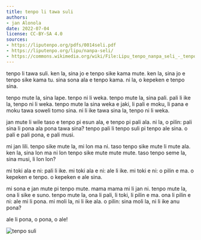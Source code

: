 ```yaml
---
title: tenpo li tawa suli
authors:
- jan Alonola
date: 2022-07-04
license: CC-BY-SA 4.0
sources:
- https://liputenpo.org/pdfs/0014seli.pdf
- https://liputenpo.org/lipu/nanpa-seli/
- https://commons.wikimedia.org/wiki/File:Lipu_tenpo_nanpa_seli_-_tenpo_suli.png
---
```


tenpo li tawa suli. ken la, sina jo e tenpo sike kama mute. ken la, sina jo e tenpo sike kama tu. sina sona ala e tenpo kama. ni la, o kepeken e tenpo sina.

tenpo mute la, sina lape. tenpo ni li weka. tenpo mute la, sina pali. pali li ike la, tenpo ni li weka. tenpo mute la sina weka e jaki, li pali e moku, li pana e moku tawa soweli tomo sina. ni li ike tawa sina la, tenpo ni li weka.

jan mute li wile taso e tenpo pi esun ala, e tenpo pi pali ala. ni la, o pilin: pali sina li pona ala pona tawa sina? tenpo pali li tenpo suli pi tenpo ale sina. o pali e pali pona, e pali musi.

mi jan lili. tenpo sike mute la, mi lon ma ni. taso tenpo sike mute li mute ala. ken la, sina lon ma ni lon tenpo sike mute mute mute. taso tenpo seme la, sina musi, li lon lon?

mi toki ala e ni: pali li ike. mi toki ala e ni: ale li ike. mi toki e ni: o pilin e ma. o kepeken e tenpo. o kepeken e ale sina.

mi sona e jan mute pi tenpo mute. mama mama mi li jan ni. tenpo mute la, ona li sike e suno. tenpo mute la, ona li pali, li toki, li pilin e ma. ona li pilin e ni: ale mi li pona. mi moli la, ni li ike ala. o pilin: sina moli la, ni li ike anu pona?

ale li pona, o pona, o ale!

![tenpo suli](https://upload.wikimedia.org/wikipedia/commons/2/25/Lipu_tenpo_nanpa_seli_-_tenpo_suli.png)